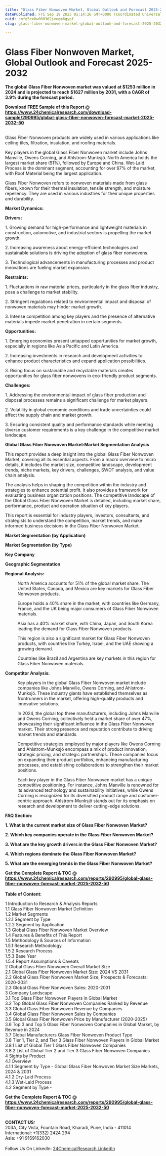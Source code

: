 ```yaml
---
title: "Glass Fiber Nonwoven Market, Global Outlook and Forecast 2025-2032"
datePublished: Fri Sep 19 2025 01:14:26 GMT+0000 (Coordinated Universal Time)
cuid: cmfq5cx8w000302jxegm6gygf
slug: glass-fiber-nonwoven-market-global-outlook-and-forecast-2025-2032-1-1

---
```


# Glass Fiber Nonwoven Market, Global Outlook and Forecast 2025-2032

<p>
</p><p><strong>The global Glass Fiber Nonwoven market was valued at $1253 million in 2024 and is projected to reach $1627 million by 2031, with a CAGR of 3.9% during the forecast period.</strong></p><p>
</p><div><b>Download FREE Sample of this Report @ 
            <a href="https://www.24chemicalresearch.com/download-sample/290995/global-glass-fiber-nonwoven-forecast-market-2025-2032-50">
            https://www.24chemicalresearch.com/download-sample/290995/global-glass-fiber-nonwoven-forecast-market-2025-2032-50</a></b></div><br><p>Glass Fiber Nonwoven products are widely used in various applications like ceiling tiles, filtration, insulation, and roofing materials.</p><p>
</p><p>Key players in the global Glass Fiber Nonwoven market include Johns Manville, Owens Corning, and Ahlstrom-Munksjö. North America holds the largest market share (51%), followed by Europe and China. Wet-Laid Process is the dominant segment, accounting for over 97% of the market, with Roof Material being the largest application.</p><p>
</p><p>Glass Fiber Nonwoven refers to nonwoven materials made from glass fibers, known for their thermal insulation, tensile strength, and moisture repellency. They are used in various industries for their unique properties and durability.</p><p>
<strong>Market Dynamics:</strong></p><p>
<strong>Drivers:</strong></p><p>
</p><p>1. Growing demand for high-performance and lightweight materials in construction, automotive, and industrial sectors is propelling the market growth.</p><p>
</p><p>2. Increasing awareness about energy-efficient technologies and sustainable solutions is driving the adoption of glass fiber nonwovens.</p><p>
</p><p>3. Technological advancements in manufacturing processes and product innovations are fueling market expansion.</p><p>
<strong>Restraints:</strong></p><p>
</p><p>1. Fluctuations in raw material prices, particularly in the glass fiber industry, pose a challenge to market stability.</p><p>
</p><p>2. Stringent regulations related to environmental impact and disposal of nonwoven materials may hinder market growth.</p><p>
</p><p>3. Intense competition among key players and the presence of alternative materials impede market penetration in certain segments.</p><p>
<strong>Opportunities:</strong></p><p>
</p><p>1. Emerging economies present untapped opportunities for market growth, especially in regions like Asia Pacific and Latin America.</p><p>
</p><p>2. Increasing investments in research and development activities to enhance product characteristics and expand application possibilities.</p><p>
</p><p>3. Rising focus on sustainable and recyclable materials creates opportunities for glass fiber nonwovens in eco-friendly product segments.</p><p>
<strong>Challenges:</strong></p><p>
</p><p>1. Addressing the environmental impact of glass fiber production and disposal processes remains a significant challenge for market players.</p><p>
</p><p>2. Volatility in global economic conditions and trade uncertainties could affect the supply chain and market growth.</p><p>
</p><p>3. Ensuring consistent quality and performance standards while meeting diverse customer requirements is a key challenge in the competitive market landscape.</p><p>
<strong>Global Glass Fiber Nonwoven Market:Market Segmentation Analysis</strong></p><p>
</p><p>This report provides a deep insight into the global Glass Fiber Nonwoven Market, covering all its essential aspects. From a macro overview to micro details, it includes the market size, competitive landscape, development trends, niche markets, key drivers, challenges, SWOT analysis, and value chain analysis.</p><p>
</p><p>The analysis helps in shaping the competition within the industry and strategies to enhance potential profit. It also provides a framework for evaluating business organization positions. The competitive landscape of the Global Glass Fiber Nonwoven Market is detailed, including market share, performance, product and operation situation of key players.</p><p>
</p><p>This report is essential for industry players, investors, consultants, and strategists to understand the competition, market trends, and make informed business decisions in the Glass Fiber Nonwoven Market.</p><p>
<strong>Market Segmentation (by Application)</strong></p><p>
</p><p>
<strong>Market Segmentation (by Type)</strong></p><p>
</p><p>
<strong>Key Company</strong></p><p>
</p><p>
<strong>Geographic Segmentation</strong></p><p>
</p><p>
	</p><p>
</p><p>
<strong>Regional Analysis:</strong></p><p>
</p><p>
</p><p style="margin-left:40px">North America accounts for 51% of the global market share. The United States, Canada, and Mexico are key markets for Glass Fiber Nonwoven products.</p><p>
</p><p>
</p><p style="margin-left:40px">Europe holds a 40% share in the market, with countries like Germany, France, and the UK being major consumers of Glass Fiber Nonwoven materials.</p><p>
</p><p>
</p><p style="margin-left:40px">Asia has a 40% market share, with China, Japan, and South Korea leading the demand for Glass Fiber Nonwoven products.</p><p>
</p><p>
</p><p style="margin-left:40px">This region is also a significant market for Glass Fiber Nonwoven products, with countries like Turkey, Israel, and the UAE showing a growing demand.</p><p>
</p><p>
</p><p style="margin-left:40px">Countries like Brazil and Argentina are key markets in this region for Glass Fiber Nonwoven materials.</p><p>
<strong>Competitor Analysis:</strong></p><p>
</p><p>
</p><p style="margin-left:40px">Key players in the global Glass Fiber Nonwoven market include companies like Johns Manville, Owens Corning, and Ahlstrom-Munksjö. These industry giants have established themselves as frontrunners in the market, offering high-quality products and innovative solutions.</p><p>
</p><p>
</p><p style="margin-left:40px">In 2024, the global top three manufacturers, including Johns Manville and Owens Corning, collectively held a market share of over 47%, showcasing their significant influence in the Glass Fiber Nonwoven market. Their strong presence and reputation contribute to driving market trends and standards.</p><p>
</p><p>
</p><p style="margin-left:40px">Competitive strategies employed by major players like Owens Corning and Ahlstrom-Munksjö encompass a mix of product innovation, strategic pricing, and strategic partnerships. These companies focus on expanding their product portfolios, enhancing manufacturing processes, and establishing collaborations to strengthen their market positions.</p><p>
</p><p>
</p><p style="margin-left:40px">Each key player in the Glass Fiber Nonwoven market has a unique competitive positioning. For instance, Johns Manville is renowned for its advanced technology and sustainability initiatives, while Owens Corning is recognized for its diversified product range and customer-centric approach. Ahlstrom-Munksjö stands out for its emphasis on research and development to deliver cutting-edge solutions.</p><p>
<strong>FAQ Section:</strong></p><p>
</p><p><strong>1. What is the current market size of Glass Fiber Nonwoven Market?</strong></p><p>
</p><p>
</p><p><strong>2. Which key companies operate in the Glass Fiber Nonwoven Market?</strong></p><p>
</p><p>
</p><p><strong>3. What are the key growth drivers in the Glass Fiber Nonwoven Market?</strong></p><p>
</p><p>
</p><p><strong>4. Which regions dominate the Glass Fiber Nonwoven Market?</strong></p><p>
</p><p>
</p><p><strong>5. What are the emerging trends in the Glass Fiber Nonwoven Market?</strong></p><p>
</p><p>
</p><p></p>

<div><b>Get the Complete Report & TOC @ 
            <a href="https://www.24chemicalresearch.com/reports/290995/global-glass-fiber-nonwoven-forecast-market-2025-2032-50">
            https://www.24chemicalresearch.com/reports/290995/global-glass-fiber-nonwoven-forecast-market-2025-2032-50</a></b></div><br>
            <b>Table of Content:</b><p>1 Introduction to Research & Analysis Reports<br />
 1.1 Glass Fiber Nonwoven Market Definition<br />
 1.2 Market Segments<br />
 1.2.1 Segment by Type<br />
 1.2.2 Segment by Application<br />
 1.3 Global Glass Fiber Nonwoven Market Overview<br />
 1.4 Features & Benefits of This Report<br />
 1.5 Methodology & Sources of Information<br />
 1.5.1 Research Methodology<br />
 1.5.2 Research Process<br />
 1.5.3 Base Year<br />
 1.5.4 Report Assumptions & Caveats<br />
2 Global Glass Fiber Nonwoven Overall Market Size<br />
 2.1 Global Glass Fiber Nonwoven Market Size: 2024 VS 2031<br />
 2.2 Global Glass Fiber Nonwoven Market Size, Prospects & Forecasts: 2020-2031<br />
 2.3 Global Glass Fiber Nonwoven Sales: 2020-2031<br />
3 Company Landscape<br />
 3.1 Top Glass Fiber Nonwoven Players in Global Market<br />
 3.2 Top Global Glass Fiber Nonwoven Companies Ranked by Revenue<br />
 3.3 Global Glass Fiber Nonwoven Revenue by Companies<br />
 3.4 Global Glass Fiber Nonwoven Sales by Companies<br />
 3.5 Global Glass Fiber Nonwoven Price by Manufacturer (2020-2025)<br />
 3.6 Top 3 and Top 5 Glass Fiber Nonwoven Companies in Global Market, by Revenue in 2024<br />
 3.7 Global Manufacturers Glass Fiber Nonwoven Product Type<br />
 3.8 Tier 1, Tier 2, and Tier 3 Glass Fiber Nonwoven Players in Global Market<br />
 3.8.1 List of Global Tier 1 Glass Fiber Nonwoven Companies<br />
 3.8.2 List of Global Tier 2 and Tier 3 Glass Fiber Nonwoven Companies<br />
4 Sights by Product<br />
 4.1 Overview<br />
 4.1.1 Segment by Type - Global Glass Fiber Nonwoven Market Size Markets, 2024 & 2031<br />
 4.1.2 Dry-Laid Process<br />
 4.1.3 Wet-Laid Process<br />
 4.2 Segment by Type - </p>

<div><b>Get the Complete Report & TOC @ 
            <a href="https://www.24chemicalresearch.com/reports/290995/global-glass-fiber-nonwoven-forecast-market-2025-2032-50">
            https://www.24chemicalresearch.com/reports/290995/global-glass-fiber-nonwoven-forecast-market-2025-2032-50</a></b></div><br>

<b>CONTACT US:</b><br>
            203A, City Vista, Fountain Road, Kharadi, Pune, India - 411014<br>
            International: +1(332) 2424 294<br>
            Asia: +91 9169162030 <br><br>
            Follow Us On LinkedIn: <a href="https://www.linkedin.com/company/24chemicalresearch/">24ChemicalResearch LinkedIn</a>